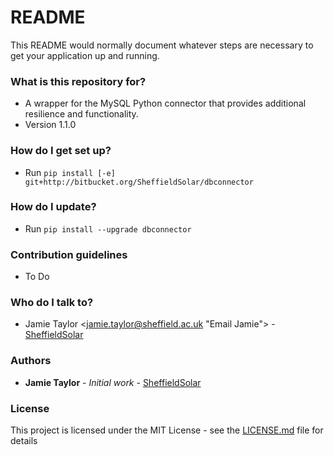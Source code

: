 # README #

This README would normally document whatever steps are necessary to get your application up and running.

### What is this repository for? ###

* A wrapper for the MySQL Python connector that provides additional resilience and functionality.
* Version 1.1.0

### How do I get set up? ###

* Run `pip install [-e] git+http://bitbucket.org/SheffieldSolar/dbconnector`

### How do I update? ###

* Run `pip install --upgrade dbconnector`

### Contribution guidelines ###

* To Do

### Who do I talk to? ###

* Jamie Taylor <[jamie.taylor@sheffield.ac.uk](mailto:jamie.taylor@sheffield.ac.uk) "Email Jamie"> - [SheffieldSolar](https://github.com/SheffieldSolar)

### Authors ###

* **Jamie Taylor** - *Initial work* - [SheffieldSolar](https://github.com/SheffieldSolar)

### License ###

This project is licensed under the MIT License - see the [LICENSE.md](LICENSE.md) file for details